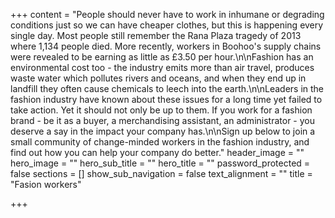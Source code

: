 +++
content = "People should never have to work in inhumane or degrading conditions just so we can have cheaper clothes, but this is happening every single day. Most people still remember the Rana Plaza tragedy of 2013 where 1,134 people died. More recently, workers in Boohoo's supply chains were revealed to be earning as little as £3.50 per hour.\n\nFashion has an environmental cost too - the industry emits more than air travel, produces waste water which pollutes rivers and oceans, and when they end up in landfill they often cause chemicals to leech into the earth.\n\nLeaders in the fashion industry have known about these issues for a long time yet failed to take action. Yet it should not only be up to them. If you work for a fashion brand - be it as a buyer, a merchandising assistant, an administrator - you deserve a say in the impact your company has.\n\nSign up below to join a small community of change-minded workers in the fashion industry, and find out how you can help your company do better."
header_image = ""
hero_image = ""
hero_sub_title = ""
hero_title = ""
password_protected = false
sections = []
show_sub_navigation = false
text_alignment = ""
title = "Fasion workers"

+++
